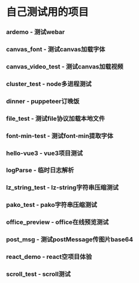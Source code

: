 # 自己测试用的项目

### ardemo - 测试webar
### canvas_font - 测试canvas加载字体
### canvas_video_test - 测试canvas加载视频
### cluster_test - node多进程测试
### dinner - puppeteer订晚饭
### file_test - 测试file协议加载本地文件
### font-min-test - 测试font-min提取字体
### hello-vue3 - vue3项目测试
### logParse - 临时日志解析
### lz_string_test - lz-string字符串压缩测试
### pako_test - pako字符串压缩测试
### office_preview - office在线预览测试
### post_msg - 测试postMessage传图片base64
### react_demo - react空项目体验
### scroll_test - scroll测试

